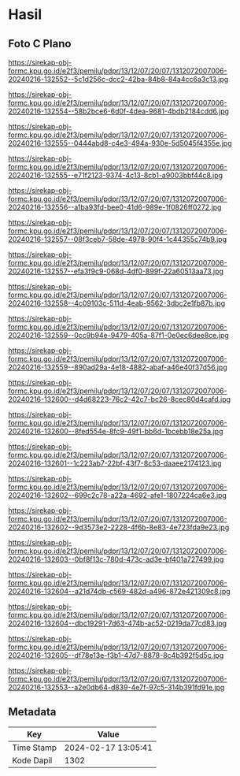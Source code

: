 # Hasil

## Foto C Plano

https://sirekap-obj-formc.kpu.go.id/e2f3/pemilu/pdpr/13/12/07/20/07/1312072007006-20240216-132552--5c1d256c-dcc2-42ba-84b8-84a4cc6a3c13.jpg

https://sirekap-obj-formc.kpu.go.id/e2f3/pemilu/pdpr/13/12/07/20/07/1312072007006-20240216-132554--58b2bce6-6d0f-4dea-9681-4bdb2184cdd6.jpg

https://sirekap-obj-formc.kpu.go.id/e2f3/pemilu/pdpr/13/12/07/20/07/1312072007006-20240216-132555--0444abd8-c4e3-494a-930e-5d5045f4355e.jpg

https://sirekap-obj-formc.kpu.go.id/e2f3/pemilu/pdpr/13/12/07/20/07/1312072007006-20240216-132555--e71f2123-9374-4c13-8cb1-a9003bbf44c8.jpg

https://sirekap-obj-formc.kpu.go.id/e2f3/pemilu/pdpr/13/12/07/20/07/1312072007006-20240216-132556--a1ba93fd-bee0-41d6-989e-1f0826ff0272.jpg

https://sirekap-obj-formc.kpu.go.id/e2f3/pemilu/pdpr/13/12/07/20/07/1312072007006-20240216-132557--08f3ceb7-58de-4978-90f4-1c44355c74b9.jpg

https://sirekap-obj-formc.kpu.go.id/e2f3/pemilu/pdpr/13/12/07/20/07/1312072007006-20240216-132557--efa3f9c9-068d-4df0-899f-22a60513aa73.jpg

https://sirekap-obj-formc.kpu.go.id/e2f3/pemilu/pdpr/13/12/07/20/07/1312072007006-20240216-132558--4c09103c-511d-4eab-9562-3dbc2e1fb87b.jpg

https://sirekap-obj-formc.kpu.go.id/e2f3/pemilu/pdpr/13/12/07/20/07/1312072007006-20240216-132559--0cc9b94e-9479-405a-87f1-0e0ec6dee8ce.jpg

https://sirekap-obj-formc.kpu.go.id/e2f3/pemilu/pdpr/13/12/07/20/07/1312072007006-20240216-132559--890ad29a-4e18-4882-abaf-a46e40f37d56.jpg

https://sirekap-obj-formc.kpu.go.id/e2f3/pemilu/pdpr/13/12/07/20/07/1312072007006-20240216-132600--d4d68223-76c2-42c7-bc26-8cec80d4cafd.jpg

https://sirekap-obj-formc.kpu.go.id/e2f3/pemilu/pdpr/13/12/07/20/07/1312072007006-20240216-132600--8fed554e-8fc9-49f1-bb6d-1bcebb18e25a.jpg

https://sirekap-obj-formc.kpu.go.id/e2f3/pemilu/pdpr/13/12/07/20/07/1312072007006-20240216-132601--1c223ab7-22bf-43f7-8c53-daaee2174123.jpg

https://sirekap-obj-formc.kpu.go.id/e2f3/pemilu/pdpr/13/12/07/20/07/1312072007006-20240216-132602--699c2c78-a22a-4692-afe1-1807224ca6e3.jpg

https://sirekap-obj-formc.kpu.go.id/e2f3/pemilu/pdpr/13/12/07/20/07/1312072007006-20240216-132602--9d3573e2-2228-4f6b-8e83-4e723fda9e23.jpg

https://sirekap-obj-formc.kpu.go.id/e2f3/pemilu/pdpr/13/12/07/20/07/1312072007006-20240216-132603--0bf8f13c-780d-473c-ad3e-bf401a727499.jpg

https://sirekap-obj-formc.kpu.go.id/e2f3/pemilu/pdpr/13/12/07/20/07/1312072007006-20240216-132604--a21d74db-c569-482d-a496-872e421309c8.jpg

https://sirekap-obj-formc.kpu.go.id/e2f3/pemilu/pdpr/13/12/07/20/07/1312072007006-20240216-132604--dbc19291-7d63-474b-ac52-0219da77cd83.jpg

https://sirekap-obj-formc.kpu.go.id/e2f3/pemilu/pdpr/13/12/07/20/07/1312072007006-20240216-132605--df78e13e-f3b1-47d7-8878-8c4b392f5d5c.jpg

https://sirekap-obj-formc.kpu.go.id/e2f3/pemilu/pdpr/13/12/07/20/07/1312072007006-20240216-132553--a2e0db64-d839-4e7f-97c5-314b391fd91e.jpg


## Metadata

| Key        | Value               |
| ---------- | ------------------- |
| Time Stamp | 2024-02-17 13:05:41 |
| Kode Dapil | 1302                |



